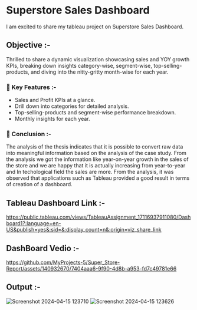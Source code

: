 # Superstore Sales Dashboard
I am excited to share my tableau project on Superstore Sales Dashboard.

## Objective :-
Thrilled to share a dynamic visualization showcasing sales and YOY growth KPIs, breaking down insights category-wise, segment-wise, top-selling-products, and diving into the nitty-gritty month-wise for each year.

### 📌 Key Features :-
- Sales and Profit KPIs at a glance.     
- Drill down into categories for detailed analysis.      
- Top-selling-products and segment-wise performance breakdown.      
- Monthly insights for each year.      

### 📌 Conclusion :-
The analysis of the thesis indicates that it is possible to convert raw data into meaningful information based on the analysis of the case study. From the analysis we got the information like year-on-year growth in the sales of the store and we are happy that it is actually increasing from year-to-year and In techological field the sales are more.
From the analysis, it was observed that applications such as Tableau provided a good result in terms of creation of a dashboard. 

## Tableau Dashboard Link :-
https://public.tableau.com/views/TableauAssignment_17116937911080/Dashboard1?:language=en-US&publish=yes&:sid=&:display_count=n&:origin=viz_share_link

## DashBoard Vedio :-
https://github.com/MyProjects-5/Super_Store-Report/assets/140932670/7404aaa6-9f90-4d8b-a953-fd7c49781e66

## Output :-
![Screenshot 2024-04-15 123710](https://github.com/MyProjects-5/Superstore_Report/assets/140932670/b5d2e4fe-f712-4069-baec-c0085be2be7f)
![Screenshot 2024-04-15 123626](https://github.com/MyProjects-5/Superstore_Report/assets/140932670/aaecaf04-d2a2-4de6-be91-c674036a5d2d)
